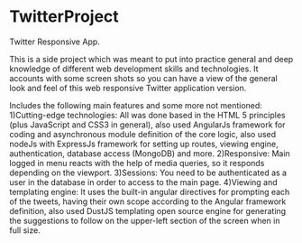 TwitterProject
==============

Twitter Responsive App.

This is a side project which was meant to put into practice general and deep knowledge of different web development skills and technologies. It accounts with some screen shots so you can have a view of the general look and feel of this web responsive Twitter application version.

Includes the following main features and some more not mentioned:
1)Cutting-edge technologies: All was done based in the HTML 5 principles (plus JavaScript and CSS3 in general), also used AngularJs framework for coding and asynchronous module definition of the core logic, also used nodeJs with ExpressJs framework
for setting up routes, viewing engine, authentication, database access (MongoDB) and more. 
2)Responsive: Main logged in menu reacts with the help of media queries, so it responds depending on the viewport.
3)Sessions: You need to be authenticated as a user in the database in order to access to the main page.
4)Viewing and templating engine: It uses the built-in angular directives for prompting each of the tweets, having their
own scope according to the Angular framework definition, also used DustJS templating open source engine for generating
the suggestions to follow on the upper-left section of the screen when in full size.
